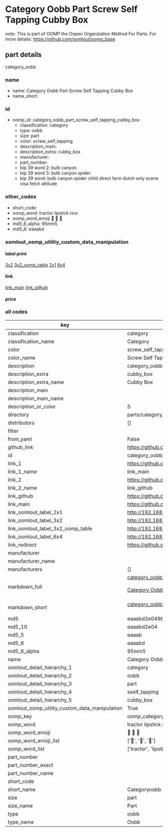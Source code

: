 # Category Oobb Part Screw Self Tapping Cubby Box  

note: This is part of OOMP the Oopen Organization Method For Parts. For more details: https://github.com/oomlout/oomp_base

##  part details
  



category_oobb



### name
* name: Category Oobb Part Screw Self Tapping Cubby Box
* name_short: 
### id
* oomp_id: category_oobb_part_screw_self_tapping_cubby_box
  * classification: category
  * type: oobb
  * size: part
  * color: screw_self_tapping
  * description_main: 
  * description_extra: cubby_box
  * manufacturer: 
  * part_number: 
  * bip 39 word 2: bulb canyon
  * bip 39 word 3: bulb canyon spider
  * bip 39 word: bulb canyon spider child direct farm dutch only scene visa fetch attitude

### other_codes
* short_code: 
* oomp_word: tractor lipstick rice
* oomp_word_emoji :tractor: :lipstick: :rice:
* md5_6_alpha: 95mm5
* md5_6: eaaabd






### oomlout_oomp_utility_custom_data_manipulation
#### label print
[3x2](http://192.168.1.245:1112/?label=oomp%2095mm5)
[3x2_oomp_table](http://192.168.1.108:1112/?label=oomp%2095mm5)
[2x1](http://192.168.1.242:1112/?label=oomp%2095mm5)
[6x4](http://192.168.1.55:1112/?label=oomp%2095mm5)    

#### link

[link_main](https://github.com/oomlout/oomlout_oomp_version_1_messy/tree/main/parts/category_oobb_part_screw_self_tapping_cubby_box) [link_github](https://github.com/oomlout/oomlout_oomp_version_1_messy/tree/main/parts/category_oobb_part_screw_self_tapping_cubby_box)                             

#### price







### all codes 
| key | value |  
| --- | --- |  
| classification | category |  
| classification_name | Category |  
| color | screw_self_tapping |  
| color_name | Screw Self Tapping |  
| description | category_oobb |  
| description_extra | cubby_box |  
| description_extra_name | Cubby Box |  
| description_main |  |  
| description_main_name |  |  
| description_or_color | S  |  
| directory | parts/category_oobb_part_screw_self_tapping_cubby_box |  
| distributors | [] |  
| filter |  |  
| from_yaml | False |  
| github_link | https://github.com/oomlout/oomlout_oomp_part_src/tree/main/parts/category_oobb_part_screw_self_tapping_cubby_box |  
| id | category_oobb_part_screw_self_tapping_cubby_box |  
| link_1 | https://github.com/oomlout/oomlout_oomp_version_1_messy/tree/main/parts/category_oobb_part_screw_self_tapping_cubby_box |  
| link_1_name | link_main |  
| link_2 | https://github.com/oomlout/oomlout_oomp_version_1_messy/tree/main/parts/category_oobb_part_screw_self_tapping_cubby_box |  
| link_2_name | link_github |  
| link_github | https://github.com/oomlout/oomlout_oomp_version_1_messy/tree/main/parts/category_oobb_part_screw_self_tapping_cubby_box |  
| link_main | https://github.com/oomlout/oomlout_oomp_version_1_messy/tree/main/parts/category_oobb_part_screw_self_tapping_cubby_box |  
| link_oomlout_label_2x1 | http://192.168.1.242:1112/?label=oomp%2095mm5 |  
| link_oomlout_label_3x2 | http://192.168.1.245:1112/?label=oomp%2095mm5 |  
| link_oomlout_label_3x2_oomp_table | http://192.168.1.108:1112/?label=oomp%2095mm5 |  
| link_oomlout_label_6x4 | http://192.168.1.55:1112/?label=oomp%2095mm5 |  
| link_redirect | https://github.com/oomlout/oomlout_oomp_version_1_messy/tree/main/parts/category_oobb_part_screw_self_tapping_cubby_box |  
| manufacturer |  |  
| manufacturer_name |  |  
| manufacturers | [] |  
| markdown_full | [category_oobb_part_screw_self_tapping_cubby_box](none)<br>[](none)<br>[Category Oobb Part Screw Self Tapping Cubby Box](none)<br><br> |  
| markdown_short | [category_oobb_part_screw_self_tapping_cubby_box](none)<br><br> |  
| md5 | eaaabd2e049b088d4c9f427fa34870ef |  
| md5_10 | eaaabd2e04 |  
| md5_5 | eaaab |  
| md5_6 | eaaabd |  
| md5_6_alpha | 95mm5 |  
| name | Category Oobb Part Screw Self Tapping Cubby Box |  
| oomlout_detail_hierarchy_1 | category |  
| oomlout_detail_hierarchy_2 | oobb |  
| oomlout_detail_hierarchy_3 | part |  
| oomlout_detail_hierarchy_4 | sself_tapping |  
| oomlout_detail_hierarchy_5 | cubby_box |  
| oomlout_oomp_utility_custom_data_manipulation | True |  
| oomp_key | oomp_category_oobb_part_screw_self_tapping_cubby_box |  
| oomp_word | tractor lipstick rice |  
| oomp_word_emoji | :tractor: :lipstick: :rice: |  
| oomp_word_emoji_list | [':tractor:', ':lipstick:', ':rice:'] |  
| oomp_word_list | ['tractor', 'lipstick', 'rice'] |  
| part_number |  |  
| part_number_exact |  |  
| part_number_name |  |  
| short_code |  |  
| short_name | Categoryoobb |  
| size | part |  
| size_name | Part |  
| type | oobb |  
| type_name | Oobb |  

